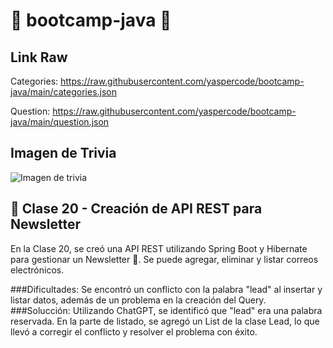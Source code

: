 # 🚀 bootcamp-java 🚀

## Link Raw
Categories: https://raw.githubusercontent.com/yaspercode/bootcamp-java/main/categories.json

Question: https://raw.githubusercontent.com/yaspercode/bootcamp-java/main/question.json

## Imagen de Trivia

![Imagen de trivia](https://i.imgur.com/NGdBZVT.png)

## 📝 Clase 20 - Creación de API REST para Newsletter
En la Clase 20, se creó una API REST utilizando Spring Boot y Hibernate para gestionar un Newsletter 📧. Se puede agregar, eliminar y listar correos electrónicos.

###Dificultades:
Se encontró un conflicto con la palabra "lead" al insertar y listar datos, además de un problema en la creación del Query.
###Solucción:
Utilizando ChatGPT, se identificó que "lead" era una palabra reservada. En la parte de listado, se agregó un List de la clase Lead, lo que llevó a corregir el conflicto y resolver el problema con éxito.
